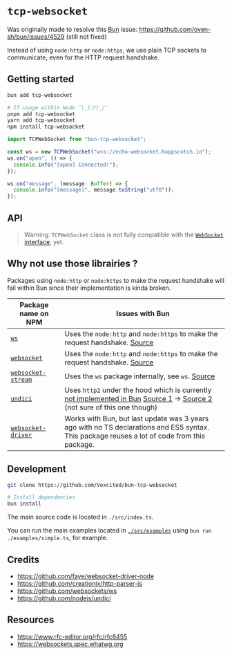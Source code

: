 # `tcp-websocket`

Was originally made to resolve this [Bun](https://bun.sh/) issue: <https://github.com/oven-sh/bun/issues/4529> (still not fixed)

Instead of using `node:http` or `node:https`, we use plain TCP sockets to communicate, even for the HTTP request handshake.

## Getting started

```bash
bun add tcp-websocket

# If usage within Node ¯\_(ツ)_/¯
pnpm add tcp-websocket
yarn add tcp-websocket
npm install tcp-websocket
```

```typescript
import TCPWebSocket from "bun-tcp-websocket";

const ws = new TCPWebSocket("wss://echo-websocket.hoppscotch.io");
ws.on("open", () => {
  console.info("[open] Connected!");
});

ws.on("message", (message: Buffer) => {
  console.info("[message]", message.toString("utf8"));
});
```

## API

> Warning: `TCPWebSocket` class is not fully compatible with the [`WebSocket` interface](https://websockets.spec.whatwg.org/#the-websocket-interface), yet.

## Why not use those librairies ?

Packages using `node:http` or `node:https` to make the request handshake
will fail within Bun since their implementation is kinda broken.

| Package name on NPM | Issues with Bun |
| ------------------- | --------------- |
| [`ws`](https://www.npmjs.com/package/ws) | Uses the `node:http` and `node:https` to make the request handshake. [Source](https://github.com/websockets/ws/blob/7460049ff0a61bef8d5eda4b1d5c8170bc7d6b6f/lib/websocket.js#L715) |
| [`websocket`](https://www.npmjs.com/package/websocket) | Uses the `node:http` and `node:https` to make the request handshake. [Source](https://github.com/theturtle32/WebSocket-Node/blob/cce6d468986dd356a52af5630fd8ed5726ba5b7a/lib/WebSocketClient.js#L254) |
| [`websocket-stream`](https://www.npmjs.com/package/websocket-stream) | Uses the `ws` package internally, see `ws`. [Source](https://github.com/maxogden/websocket-stream/blob/feeb372ff530621d6df85cb85d4bee03b879c54d/stream.js#L5) |
| [`undici`](https://npmjs.com/package/undici) | Uses `http2` under the hood which is currently [not implemented in Bun](https://bun.sh/docs/runtime/nodejs-apis#node-http2)  [Source 1](https://github.com/nodejs/undici/blob/e39a6324c4474c6614cac98b8668e3d036aa6b18/lib/websocket/connection.js#L98) -> [Source 2](https://github.com/nodejs/undici/blob/e39a6324c4474c6614cac98b8668e3d036aa6b18/lib/client.js#L1231) (not sure of this one though) |
| [`websocket-driver`](https://www.npmjs.com/package/websocket-driver) | Works with Bun, but last update was 3 years ago with no TS declarations and ES5 syntax. This package reuses a lot of code from this package. |

## Development

```bash
git clone https://github.com/Vexcited/bun-tcp-websocket

# Install dependencies
bun install
```

The main source code is located in `./src/index.ts`.

You can run the main examples located in [`./src/examples`](./src/examples)  using `bun run ./examples/simple.ts`, for example.

## Credits

- <https://github.com/faye/websocket-driver-node>
- <https://github.com/creationix/http-parser-js>
- <https://github.com/websockets/ws>
- <https://github.com/nodejs/undici>

## Resources

- <https://www.rfc-editor.org/rfc/rfc6455>
- <https://websockets.spec.whatwg.org>